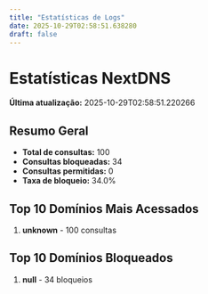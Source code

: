 ```yaml
---
title: "Estatísticas de Logs"
date: 2025-10-29T02:58:51.638280
draft: false
---
```

# Estatísticas NextDNS
**Última atualização:** 2025-10-29T02:58:51.220266
## Resumo Geral
- **Total de consultas:** 100
- **Consultas bloqueadas:** 34
- **Consultas permitidas:** 0
- **Taxa de bloqueio:** 34.0%
## Top 10 Domínios Mais Acessados
1. **unknown** - 100 consultas

## Top 10 Domínios Bloqueados

1. **null** - 34 bloqueios

